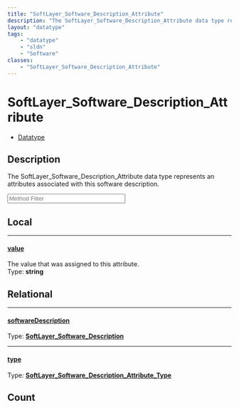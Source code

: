 ```yaml
---
title: "SoftLayer_Software_Description_Attribute"
description: "The SoftLayer_Software_Description_Attribute data type represents an attributes associated with this software descriptio... "
layout: "datatype"
tags:
    - "datatype"
    - "sldn"
    - "Software"
classes:
    - "SoftLayer_Software_Description_Attribute"
---
```


# SoftLayer_Software_Description_Attribute
<div id='service-datatype'>
    <ul id='sldn-reference-tabs'>
        <li id='datatype'> <a href='/reference/datatypes/SoftLayer_Software_Description_Attribute' >Datatype</a></li>
    </ul>
</div>

## Description 
The SoftLayer_Software_Description_Attribute data type represents an attributes associated with this software description. 





<!-- Service Filer BEGIN -->
<div class="view-filters">
        <div class="clearfix">
            <div class="search-input-box">
                <input placeholder="Method Filter" onkeyup="titleSearch(inputId='prop-input', divId='properties', elementClass='prop-row')" 
                    type="text" id="prop-input" value="" size="30" maxlength="128" class="form-text">
            </div>
        </div>
</div>
<!-- Service Filer END -->

<div id="properties" class="content">
<div id="localProperties" class="prop-content" >

## Local
-----
[value]: #value
#### [value]
The value that was assigned to this attribute.  
<span class="type-label">Type: </span>**string**

</div>
<!-- LOCAL PROPERTY END -->

<div id="relationalProperties"  class="prop-content" >

## Relational
-----
[softwareDescription]: #softwaredescription
#### [softwareDescription]
  
<span class="type-label">Type: </span>**<a href='/reference/datatypes/SoftLayer_Software_Description'>SoftLayer_Software_Description </a>**

-----
[type]: #type
#### [type]
  
<span class="type-label">Type: </span>**<a href='/reference/datatypes/SoftLayer_Software_Description_Attribute_Type'>SoftLayer_Software_Description_Attribute_Type </a>**


## Count
</div>


